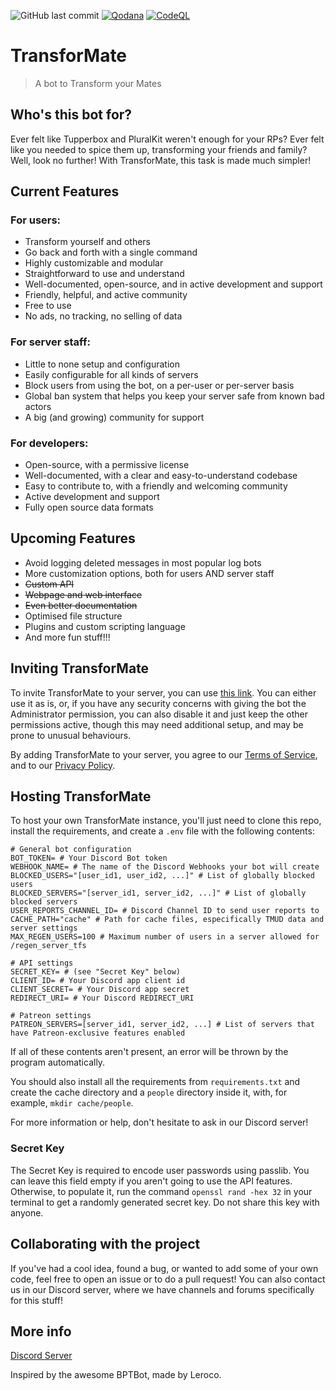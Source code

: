 ![GitHub last commit](https://img.shields.io/github/last-commit/dorythecat/TransforMate)
[![Qodana](https://github.com/dorythecat/TransforMate/actions/workflows/code_quality.yml/badge.svg)](https://github.com/dorythecat/TransforMate/actions/workflows/code_quality.yml)
[![CodeQL](https://github.com/dorythecat/TransforMate/actions/workflows/github-code-scanning/codeql/badge.svg)](https://github.com/dorythecat/TransforMate/actions/workflows/github-code-scanning/codeql)

# TransforMate
> A bot to Transform your Mates

## Who's this bot for?
Ever felt like Tupperbox and PluralKit weren't enough for your RPs? Ever felt
like you needed to spice them up, transforming your friends and family? Well,
look no further! With TransforMate, this task is made much simpler!

## Current Features
### For users:
- Transform yourself and others
- Go back and forth with a single command
- Highly customizable and modular
- Straightforward to use and understand
- Well-documented, open-source, and in active development and support
- Friendly, helpful, and active community
- Free to use
- No ads, no tracking, no selling of data

### For server staff:
- Little to none setup and configuration
- Easily configurable for all kinds of servers
- Block users from using the bot, on a per-user or per-server basis
- Global ban system that helps you keep your server safe from known bad actors
- A big (and growing) community for support

### For developers:
- Open-source, with a permissive license
- Well-documented, with a clear and easy-to-understand codebase
- Easy to contribute to, with a friendly and welcoming community
- Active development and support
- Fully open source data formats

## Upcoming Features
- Avoid logging deleted messages in most popular log bots
- More customization options, both for users AND server staff
- ~~Custom API~~
- ~~Webpage and web interface~~
- ~~Even better documentation~~
- Optimised file structure
- Plugins and custom scripting language
- And more fun stuff!!!

## Inviting TransforMate
To invite TransforMate to your server, you can use [this link](https://discord.com/oauth2/authorize?client_id=1274436972621987881).
You can either use it as is, or, if you have any security concerns with giving the bot the Administrator permission, you
can also disable it and just keep the other permissions active, though this may need additional setup, and may be prone
to unusual behaviours.

By adding TransforMate to your server, you agree to our
[Terms of Service](http://docs.transformate.live/legal/tos/), and to our
[Privacy Policy](http://docs.transformate.live/legal/privacy_policy/).

## Hosting TransforMate
To host your own TransforMate instance, you'll just need to clone this repo,
install the requirements, and create a `.env` file with the following contents:
```
# General bot configuration
BOT_TOKEN= # Your Discord Bot token
WEBHOOK_NAME= # The name of the Discord Webhooks your bot will create
BLOCKED_USERS="[user_id1, user_id2, ...]" # List of globally blocked users
BLOCKED_SERVERS="[server_id1, server_id2, ...]" # List of globally blocked servers
USER_REPORTS_CHANNEL_ID= # Discord Channel ID to send user reports to
CACHE_PATH="cache" # Path for cache files, especifically TMUD data and server settings
MAX_REGEN_USERS=100 # Maximum number of users in a server allowed for /regen_server_tfs

# API settings
SECRET_KEY= # (see "Secret Key" below)
CLIENT_ID= # Your Discord app client id
CLIENT_SECRET= # Your Discord app secret
REDIRECT_URI= # Your Discord REDIRECT_URI

# Patreon settings
PATREON_SERVERS=[server_id1, server_id2, ...] # List of servers that have Patreon-exclusive features enabled
```

If all of these contents aren't present, an error will be thrown by the program
automatically.

You should also install all the requirements from `requirements.txt` and create the
cache directory and a `people` directory inside it, with, for example,
`mkdir cache/people`.

For more information or help, don't hesitate to ask in our Discord server!

### Secret Key
The Secret Key is required to encode user passwords using passlib. You can leave
this field empty if you aren't going to use the API features. Otherwise, to
populate it, run the command `openssl rand -hex 32` in your terminal to get a
randomly generated secret key. Do not share this key with anyone.

## Collaborating with the project
If you've had a cool idea, found a bug, or wanted to add some of your own code, 
feel free to open an issue or to do a pull request! You can also contact us in
our Discord server, where we have channels and forums specifically for this stuff!

## More info
[Discord Server](https://discord.gg/uGjWk2SRf6)

Inspired by the awesome BPTBot, made by Leroco.